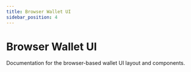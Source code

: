 ```yaml
---
title: Browser Wallet UI
sidebar_position: 4
---
```


# Browser Wallet UI

Documentation for the browser-based wallet UI layout and components. 